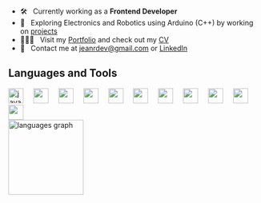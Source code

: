 - 🛠 &nbsp; Currently working as a <strong>Frontend Developer</strong>
- 🤖 &nbsp; Exploring Electronics and Robotics using Arduino (C++) by working on [projects](https://www.tinkercad.com/users/eC3q67K0OPz?type=circuits)
- 🧑🏻‍💻 &nbsp; Visit my [Portfolio](https://jeanrondon.is-a.dev) and check out my [CV](https://rxresu.me/jeandv/cv-jean-rondon)
- 💬 &nbsp; Contact me at jeanrdev@gmail.com or [LinkedIn](https://linkedin.com/in/jeanrondon)

## Languages and Tools

<div align="left">
  <img src="https://cdn.jsdelivr.net/gh/devicons/devicon/icons/javascript/javascript-original.svg" height="30" alt="javascript" />
  <img width="12" />
  <img src="https://cdn.jsdelivr.net/gh/devicons/devicon/icons/typescript/typescript-original.svg" height="30" />
  <img width="12" />
  <img src="https://cdn.jsdelivr.net/gh/devicons/devicon/icons/react/react-original.svg" height="30" />
  <img width="12" />
  <img src="https://cdn.jsdelivr.net/gh/devicons/devicon@latest/icons/nextjs/nextjs-original.svg" height="30" />
  <img width="12" />
  <img src="https://cdn.jsdelivr.net/gh/devicons/devicon@latest/icons/electron/electron-original.svg" height="30" />
  <img width="12" />
  <img src="https://cdn.jsdelivr.net/gh/devicons/devicon/icons/redux/redux-original.svg" height="30" />
  <img width="12" />
  <img src="https://cdn.jsdelivr.net/gh/devicons/devicon@latest/icons/storybook/storybook-original.svg" height="30" />
  <img width="12" />
  <img src="https://cdn.jsdelivr.net/gh/devicons/devicon@latest/icons/jest/jest-plain.svg" height="30" />
  <img width="12" />
  <img src="https://cdn.jsdelivr.net/gh/devicons/devicon/icons/tailwindcss/tailwindcss-original.svg" height="30" />
  <img width="12" />
  <img src="https://cdn.jsdelivr.net/gh/devicons/devicon@latest/icons/nodejs/nodejs-plain.svg" height="30" />
  <img width="12" />
  <img src="https://cdn.jsdelivr.net/gh/devicons/devicon/icons/graphql/graphql-plain.svg" height="30" />
</div>

<img src="https://github-readme-stats.vercel.app/api/top-langs?username=jeandv&locale=es&hide_title=false&layout=compact&card_width=640&langs_count=15&theme=dark&hide_border=true" height="150" alt="languages graph"  />
